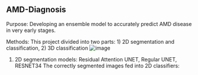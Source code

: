 ## AMD-Diagnosis
Purpose: Developing an ensemble model to accurately predict AMD disease in very early stages.

Methods: This project divided into two parts: 1) 2D segmentation and classification, 2) 3D classification
![image](https://user-images.githubusercontent.com/78983558/170832287-6f605a9d-086c-4280-b485-0bd5e76b21eb.png)

1) 2D segmentation models: Residual Attention UNET, Regular UNET, RESNET34
The correctly segmented images fed into 2D classifiers:

